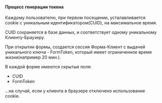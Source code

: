 #### Процесс генерации токена

Каждому пользователю, при первом посещении, усталавливается cookie с уникальным идентификатором(CUID), на максимальное время.

CUID сохраняется в базе данных, и соответствует одному уникальному Клиенту-Браузеру.

При открытии формы, создается сессия Форма-Клиент с выдачей уникального ключа - FormToken, который имеет ограниченное время жизни(например 20 мин.).

В каждой форме имеются скрытые поля:
- CUID
- FormToken

...на случай, если у клиента в браузере отключено использование cookie.
